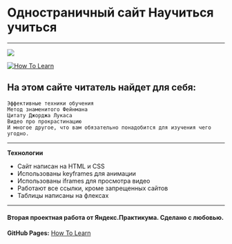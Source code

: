 # Одностраничный сайт Научиться учиться
____
<a href=https://anastasiapovarkova.github.io/how-to-learn/><img id="How To Learn" src=https://github.com/AnastasiaPovarkova/how-to-learn/assets/113605691/5eab62d4-7748-4954-8110-24d55f50fc65></a>

[![How To Learn](https://github.com/AnastasiaPovarkova/how-to-learn/assets/113605691/5eab62d4-7748-4954-8110-24d55f50fc65)](https://anastasiapovarkova.github.io/how-to-learn/)


## На этом сайте читатель найдет для себя:

    Эффективные техники обучения
    Метод знаменитого Фейнмана
    Цитату Джорджа Лукаса
    Видео про прокрастинацию
    И многое другое, что вам обязательно понадобится для изучения чего угодно.

____

**Технологии**

- Сайт написан на HTML и CSS
- Использованы keyframes для анимации
- Использованы iframes для просмотра видео
- Работают все ссылки, кроме запрещенных сайтов
- Таблицы написаны на флексах

____
#### Вторая проектная работа от Яндекс.Практикума. Сделано с любовью.

**GitHub Pages:**  [How To Learn](https://anastasiapovarkova.github.io/how-to-learn/)
